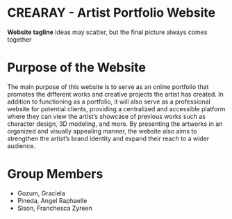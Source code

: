 # CREARAY - Artist Portfolio Website
**Website tagline**
Ideas may scatter, but the final picture always comes together

# Purpose of the Website
The main purpose of this website is to serve as an online portfolio that promotes the different works and creative projects the artist has created. In addition to functioning as a portfolio, it will also serve as a professional website for potential clients, providing a centralized and accessible platform where they can view the artist’s showcase of previous works such as character design, 3D modeling, and more. By presenting the artworks in an organized and visually appealing manner, the website also aims to strengthen the artist’s brand identity and expand their reach to a wider audience.

# Group Members
- Gozum, Graciela
- Pineda, Angel Raphaelle
- Sison, Franchesca Zyreen


